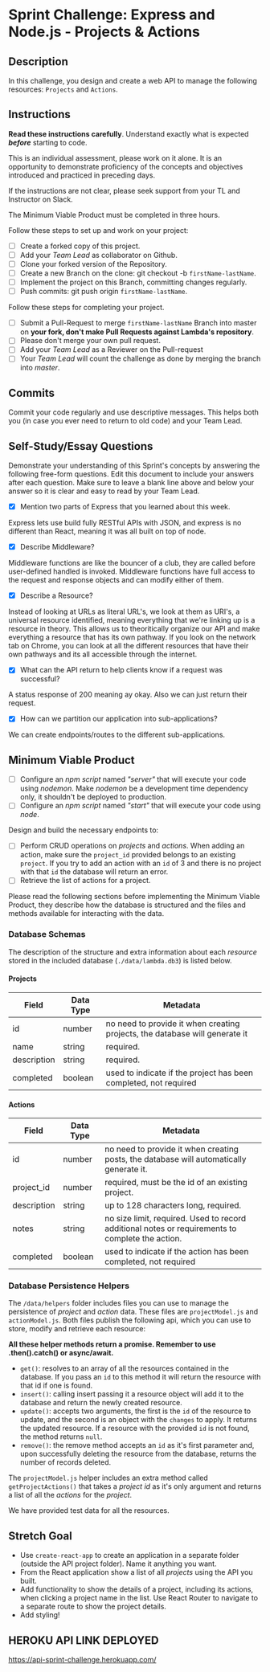 # Sprint Challenge: Express and Node.js - Projects & Actions

## Description

In this challenge, you design and create a web API to manage the following resources: `Projects` and `Actions`.

## Instructions

**Read these instructions carefully**. Understand exactly what is expected **_before_** starting to code.

This is an individual assessment, please work on it alone. It is an opportunity to demonstrate proficiency of the concepts and objectives introduced and practiced in preceding days.

If the instructions are not clear, please seek support from your TL and Instructor on Slack.

The Minimum Viable Product must be completed in three hours.

Follow these steps to set up and work on your project:

- [ ] Create a forked copy of this project.
- [ ] Add your _Team Lead_ as collaborator on Github.
- [ ] Clone your forked version of the Repository.
- [ ] Create a new Branch on the clone: git checkout -b `firstName-lastName`.
- [ ] Implement the project on this Branch, committing changes regularly.
- [ ] Push commits: git push origin `firstName-lastName`.

Follow these steps for completing your project.

- [ ] Submit a Pull-Request to merge `firstName-lastName` Branch into master on **your fork, don't make Pull Requests against Lambda's repository**.
- [ ] Please don't merge your own pull request.
- [ ] Add your _Team Lead_ as a Reviewer on the Pull-request
- [ ] Your _Team Lead_ will count the challenge as done by merging the branch into _master_.

## Commits

Commit your code regularly and use descriptive messages. This helps both you (in case you ever need to return to old code) and your Team Lead.

## Self-Study/Essay Questions

Demonstrate your understanding of this Sprint's concepts by answering the following free-form questions. Edit this document to include your answers after each question. Make sure to leave a blank line above and below your answer so it is clear and easy to read by your Team Lead.

- [x] Mention two parts of Express that you learned about this week.

Express lets use build fully RESTful APIs with JSON, and express is no different than React, meaning it was all built on top of node.

- [x] Describe Middleware?

Middleware functions are like the bouncer of a club, they are called before user-defined handled is invoked. Middleware functions have full access to the request and response objects and can modify either of them.

- [x] Describe a Resource?

Instead of looking at URLs as literal URL's, we look at them as URI's, a universal resource identified, meaning everything that we're linking up is a resource in theory. This allows us to theoritically organize our API and make everything a resource that has its own pathway. If you look on the network tab on Chrome, you can look at all the different resources that have their own pathways and its all accessible through the internet. 

- [x] What can the API return to help clients know if a request was successful?

A status response of 200 meaning ay okay. Also we can just return their request. 

- [x] How can we partition our application into sub-applications?

We can create endpoints/routes to the different sub-applications. 

## Minimum Viable Product

- [ ] Configure an _npm script_ named _"server"_ that will execute your code using _nodemon_. Make _nodemon_ be a development time dependency only, it shouldn't be deployed to production.
- [ ] Configure an _npm script_ named _"start"_ that will execute your code using _node_.

Design and build the necessary endpoints to:

- [ ] Perform CRUD operations on _projects_ and _actions_. When adding an action, make sure the `project_id` provided belongs to an existing `project`. If you try to add an action with an `id` of 3 and there is no project with that `id` the database will return an error.
- [ ] Retrieve the list of actions for a project.

Please read the following sections before implementing the Minimum Viable Product, they describe how the database is structured and the files and methods available for interacting with the data.

### Database Schemas

The description of the structure and extra information about each _resource_ stored in the included database (`./data/lambda.db3`) is listed below.

#### Projects

| Field       | Data Type | Metadata                                                                    |
| ----------- | --------- | --------------------------------------------------------------------------- |
| id          | number    | no need to provide it when creating projects, the database will generate it |
| name        | string    | required.                                                                   |
| description | string    | required.                                                                   |
| completed   | boolean   | used to indicate if the project has been completed, not required            |

#### Actions

| Field       | Data Type | Metadata                                                                                         |
| ----------- | --------- | ------------------------------------------------------------------------------------------------ |
| id          | number    | no need to provide it when creating posts, the database will automatically generate it.          |
| project_id  | number    | required, must be the id of an existing project.                                                 |
| description | string    | up to 128 characters long, required.                                                             |
| notes       | string    | no size limit, required. Used to record additional notes or requirements to complete the action. |
| completed   | boolean   | used to indicate if the action has been completed, not required                                  |

### Database Persistence Helpers

The `/data/helpers` folder includes files you can use to manage the persistence of _project_ and _action_ data. These files are `projectModel.js` and `actionModel.js`. Both files publish the following api, which you can use to store, modify and retrieve each resource:

**All these helper methods return a promise. Remember to use .then().catch() or async/await.**

- `get()`: resolves to an array of all the resources contained in the database. If you pass an `id` to this method it will return the resource with that id if one is found.
- `insert()`: calling insert passing it a resource object will add it to the database and return the newly created resource.
- `update()`: accepts two arguments, the first is the `id` of the resource to update, and the second is an object with the `changes` to apply. It returns the updated resource. If a resource with the provided `id` is not found, the method returns `null`.
- `remove()`: the remove method accepts an `id` as it's first parameter and, upon successfully deleting the resource from the database, returns the number of records deleted.

The `projectModel.js` helper includes an extra method called `getProjectActions()` that takes a _project id_ as it's only argument and returns a list of all the _actions_ for the _project_.

We have provided test data for all the resources.

## Stretch Goal

- Use `create-react-app` to create an application in a separate folder (outside the API project folder). Name it anything you want.
- From the React application show a list of all _projects_ using the API you built.
- Add functionality to show the details of a project, including its actions, when clicking a project name in the list. Use React Router to navigate to a separate route to show the project details.
- Add styling!

## HEROKU API LINK DEPLOYED

https://api-sprint-challenge.herokuapp.com/
